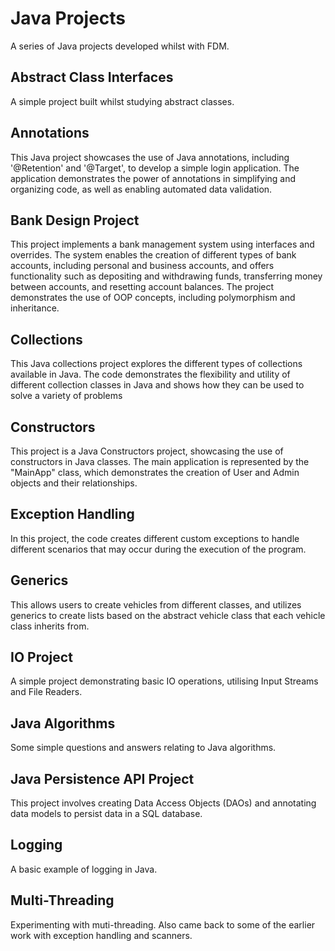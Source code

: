 # Java Projects
A series of Java projects developed whilst with FDM. 


## Abstract Class Interfaces

A simple project built whilst studying abstract classes. 

## Annotations

This Java project showcases the use of Java annotations, including '@Retention' and '@Target', to develop a simple login application. The application demonstrates the power of annotations in simplifying and organizing code, as well as enabling automated data validation.

## Bank Design Project

This project implements a bank management system using interfaces and overrides. The system enables the creation of different types of bank accounts, including personal and business accounts, and offers functionality such as depositing and withdrawing funds, transferring money between accounts, and resetting account balances. The project demonstrates the use of OOP concepts, including polymorphism and inheritance.

## Collections

This Java collections project explores the different types of collections available in Java. The code demonstrates the flexibility and utility of different collection classes in Java and shows how they can be used to solve a variety of problems

## Constructors

This project is a Java Constructors project, showcasing the use of constructors in Java classes. The main application is represented by the "MainApp" class, which demonstrates the creation of User and Admin objects and their relationships.

## Exception Handling
In this project, the code creates different custom exceptions to handle different scenarios that may occur during the execution of the program.

## Generics
This allows users to create vehicles from different classes, and utilizes generics to create lists based on the abstract vehicle class that each vehicle class inherits from.

## IO Project
A simple project demonstrating basic IO operations, utilising Input Streams and File Readers.

## Java Algorithms
Some simple questions and answers relating to Java algorithms. 

## Java Persistence API Project
This project involves creating Data Access Objects (DAOs) and annotating data models to persist data in a SQL database.

## Logging
A basic example of logging in Java.

## Multi-Threading
Experimenting with muti-threading. Also came back to some of the earlier work with exception handling and scanners.
